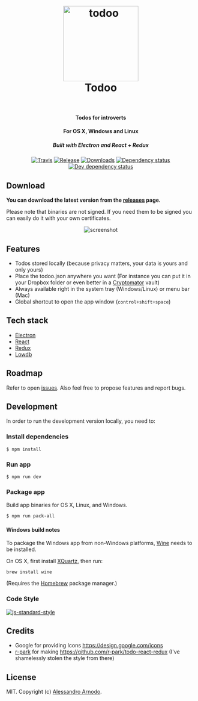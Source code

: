 <h1 align="center">
  <br>
  <a href="https://github.com/vesparny/todoo"><img src="https://cloud.githubusercontent.com/assets/82070/16671208/7d8e676c-449e-11e6-87b2-b2f0d9da8e00.png" alt="todoo" width="200"></a>
  <br>
  Todoo
  <br>
  <br>
</h1>

<h4 align="center">Todos for introverts</h4>
<h4 align="center">For OS X, Windows and Linux</h4>
<h5 align="center">Built with Electron and React + Redux</h5>


<p align="center">
  <a href="https://travis-ci.org/vesparny/todoo"><img src="https://img.shields.io/travis/vesparny/todoo/master.svg" alt="Travis"></a>
  <a href="https://github.com/vesparny/todoo/releases"><img src="https://img.shields.io/github/release/vesparny/todoo.svg" alt="Release"></a>
  <a href="https://github.com/vesparny/todoo/releases"><img src="https://img.shields.io/github/downloads/vesparny/todoo/total.svg" alt="Downloads"></a>
  <a href="https://david-dm.org/vesparny/todoo"><img src="https://david-dm.org/vesparny/todoo/status.svg" alt="Dependency status"></a>
  <a href="https://david-dm.org/vesparny/todoo#info=devDependencies"><img src="https://david-dm.org/vesparny/todoo/dev-status.svg" alt="Dev dependency status"></a>
</p>

## Download

**You can download the latest version from the [releases](https://github.com/vesparny/todoo/releases) page.**

Please note that binaries are not signed. If you need them to be signed you can easily do it with your own certificates.

<p align="center">
  <img src="https://cloud.githubusercontent.com/assets/82070/16650965/2e0d48a0-4441-11e6-84ba-75e103b234c4.gif" style="max-width:100%" alt="screenshot" align="center">
</p>

## Features

* Todos stored locally (because privacy matters, your data is yours and only yours)
* Place the todoo.json anywhere you want (For instance you can put it in your Dropbox folder or even better in a [Cryptomator](https://cryptomator.org/) vault)
* Always available right in the system tray (Windows/Linux) or menu bar (Mac)
* Global shortcut to open the app window (`control+shift+space`)

## Tech stack

* [Electron](https://github.com/electron/electron)
* [React](https://facebook.github.io/react/)
* [Redux](https://github.com/reactjs/redux/)
* [Lowdb](https://github.com/typicode/lowdb)

## Roadmap

Refer to open [issues](https://github.com/vesparny/todoo/issues). Also feel free to propose features and report bugs.

## Development

In order to run the development version locally, you need to:

### Install dependencies

```
$ npm install
```

### Run app

```
$ npm run dev
```

### Package app

Build app binaries for OS X, Linux, and Windows.

```bash
$ npm run pack-all
```

#### Windows build notes

To package the Windows app from non-Windows platforms, [Wine](https://www.winehq.org/) needs
to be installed.

On OS X, first install [XQuartz](http://www.xquartz.org/), then run:

```
brew install wine
```

(Requires the [Homebrew](http://brew.sh/) package manager.)

### Code Style

[![js-standard-style](https://cdn.rawgit.com/feross/standard/master/badge.svg)](https://github.com/feross/standard)

## Credits

* Google for providing Icons https://design.google.com/icons
* [r-park](https://github.com/r-park) for making https://github.com/r-park/todo-react-redux (I've shamelessly stolen the style from there)

## License

MIT. Copyright (c) [Alessandro Arnodo](https://alessandro.arnodo.net).
